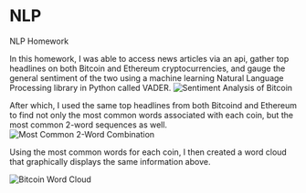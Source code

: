 # NLP
NLP Homework

In this homework, I was able to access news articles via an api, gather top headlines on both Bitcoin and Ethereum cryptocurrencies, and gauge the general sentiment of the two using a machine learning Natural Language Processing library in Python called VADER. 
![Sentiment Analysis of Bitcoin](https://user-images.githubusercontent.com/73758476/112230541-fdc06600-8c02-11eb-92a7-6f3a6a3dff46.png)


After which, I used the same top headlines from both Bitcoind and Ethereum to find not only the most common words associated with each coin, but the most common 2-word sequences as well. 
![Most Common 2-Word Combination](https://user-images.githubusercontent.com/73758476/112230599-1a5c9e00-8c03-11eb-98d1-7e013bda6e44.png)


Using the most common words for each coin, I then created a word cloud that graphically displays the same information above.

![Bitcoin Word Cloud](https://user-images.githubusercontent.com/73758476/112230625-29435080-8c03-11eb-9d0d-4dabfadd5e65.png)
